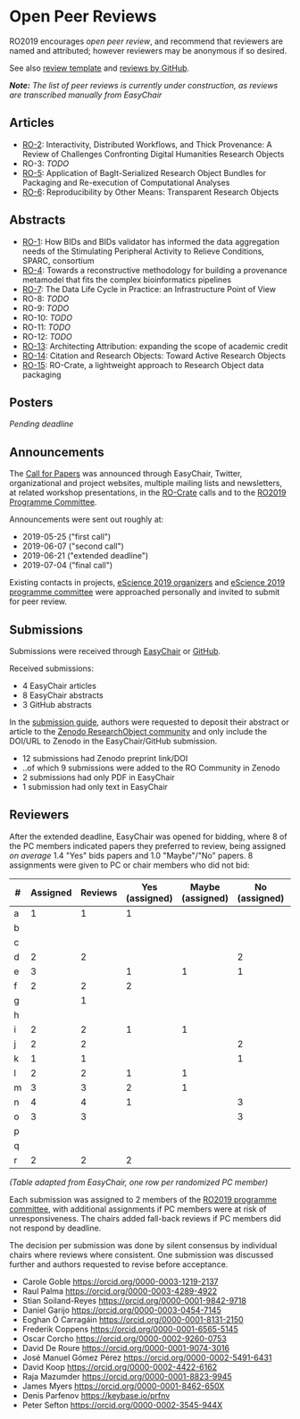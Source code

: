 # Open Peer Reviews

RO2019 encourages _open peer review_, and recommend that reviewers are named and attributed; however reviewers may be anonymous if so desired. 

See also [review template](/reviews/template) and [reviews by GitHub](https://github.com/researchobject/ro2019/issues).

_**Note:** The list of peer reviews is currently under construction, as reviews are transcribed manually from EasyChair_


## Articles
* [RO-2](2): Interactivity, Distributed Workflows, and Thick Provenance: A Review of Challenges Confronting Digital Humanities Research Objects
* RO-3: _TODO_
* [RO-5](5): Application of BagIt-Serialized Research Object Bundles for Packaging and Re-execution of Computational Analyses
* [RO-6](6): Reproducibility by Other Means: Transparent Research Objects

## Abstracts

* [RO-1](1): How BIDs and BIDs validator has informed the data aggregation needs of the Stimulating Peripheral Activity to Relieve Conditions, SPARC, consortium
* [RO-4](4): Towards a reconstructive methodology for building a provenance metamodel that fits the complex bioinformatics pipelines
* [RO-7](7): The Data Life Cycle in Practice: an Infrastructure Point of View
* RO-8: _TODO_
* RO-9: _TODO_
* RO-10: _TODO_
* RO-11: _TODO_
* RO-12: _TODO_
* [RO-13](13): Architecting Attribution: expanding the scope of academic credit
* [RO-14](14): Citation and Research Objects: Toward Active Research Objects
* [RO-15](15): RO-Crate, a lightweight approach to Research Object data packaging

## Posters

_Pending deadline_


## Announcements

The [Call for Papers](https://researchobject.github.io/ro2019/cfp) was announced through EasyChair, Twitter, organizational and project websites, multiple mailing lists and newsletters, at related workshop presentations, in the [RO-Crate](https://researchobject.github.io/ro-crate/) calls and to the [RO2019 Programme Committee](/ro2019/#program-committee).

Announcements were sent out roughly at:

* 2019-05-25 ("first call")
* 2019-06-07 ("second call")
* 2019-06-21 ("extended deadline")
* 2019-07-04 ("final call")

Existing contacts in projects, [eScience 2019 organizers](https://escience2019.sdsc.edu/organizers) and [eScience 2019 programme committee](https://escience2019.sdsc.edu/pc) were approached personally and invited to submit for peer review.


## Submissions

Submissions were received through [EasyChair](https://easychair.org/conferences/?conf=ro2019) or [GitHub](https://github.com/ResearchObject/ro2019/issues).

Received submissions:

* 4 EasyChair articles
* 8 EasyChair abstracts
* 3 GitHub abstracts

In the [submission guide](/ro2019/submitting), authors were requested to deposit their abstract or article to the [Zenodo ResearchObject community](https://zenodo.org/communities/ro) and only include the DOI/URL to Zenodo in the EasyChair/GitHub submission.

* 12 submissions had Zenodo preprint link/DOI
* ..of which 9 submissions were added to the RO Community in Zenodo
* 2 submissions had only PDF in EasyChair
* 1 submission had only text in EasyChair


## Reviewers

After the extended deadline, EasyChair was opened for bidding, where 8 of the PC members indicated papers they preferred to review, being assigned _on average_ 1.4 "Yes" bids papers and 1.0 "Maybe"/"No" papers. 8 assignments were given to PC or chair members who did not bid:

| # | Assigned | Reviews | Yes (assigned) | Maybe (assigned) | No (assigned) | Bid | Yes (bid) | Maybe (bid) | Conflict | Fairness |
| -  | - | - | - | - | - | - | - | - | - | - |
| a | 1 | 1 | 1 |   |   | ✔ | 3 | 1 |   | 100 |
| b |  |  |  |  |  |  |  |  |  | 100 |
| c |  |  |  |  |  |  |  |  |  | 100 |
| d | 2 | 2 |  |  | 2 |  |  |  |  | -100 |
| e | 3 |  | 1 | 1 | 1 |  ✔  | 1 | 3 | 1 | 6 |
| f | 2 | 2 | 2 |  |  |  ✔  | 3 | 1 |  | 100 |
| g |  | 1 |  |  |  |  |  |  |  | 100 |
| h |  |  |  |  |  |  |  |  |  | 100 |
| i | 2 | 2 | 1 | 1 |  |  ✔  | 1 | 5 | 1 | 60 |
| j | 2 | 2 |  |  | 2 |  |  |  |  | -100 |
| k | 1 | 1 |  |  | 1 |  |  |  |  | -100 |
| l | 2 | 2 | 1 | 1 |  |  ✔  | 1 | 3 |  | 60 |
| m | 3 | 3 | 2 | 1 |  |  ✔  | 4 | 2 |  | 73 |
| n | 4 | 4 | 1 |  | 3 |  ✔  | 1 | 1 |  | -50 |
| o | 3 | 3 |  |  | 3 |  |  |  |  | -100 |
| p |  |  |  |  |  |  |  |  | 1 | 100 |
| q |  |  |  |  |  |  |  |  |  | 100 |
| r | 2 | 2 | 2 |  |  |  ✔  | 3 |  |  | 100 |

_(Table adapted from EasyChair, one row per randomized PC member)_

Each submission was assigned to 2 members of the [RO2019 programme committee](/ro2019/#program-committee), with additional assignments if PC members were at risk of unresponsiveness. The chairs added fall-back reviews if PC members did not respond by deadline.

The decision per submission was done by silent consensus by individual chairs where reviews where consistent. One submission was discussed further and authors requested to revise before acceptance.

*   Carole Goble <https://orcid.org/0000-0003-1219-2137>
*   Raul Palma <https://orcid.org/0000-0003-4289-4922>
*   Stian Soiland-Reyes <https://orcid.org/0000-0001-9842-9718>
*   Daniel Garijo <https://orcid.org/0000-0003-0454-7145>
*   Eoghan Ó Carragáin <https://orcid.org/0000-0001-8131-2150>
*   Frederik Coppens <https://orcid.org/0000-0001-6565-5145>
*   Oscar Corcho <https://orcid.org/0000-0002-9260-0753>
*   David De Roure <https://orcid.org/0000-0001-9074-3016>
*   José Manuel Gómez Pérez <https://orcid.org/0000-0002-5491-6431>
*   David Koop <https://orcid.org/0000-0002-4422-6162>
*   Raja Mazumder <https://orcid.org/0000-0001-8823-9945>
*   James Myers <https://orcid.org/0000-0001-8462-650X>
*   Denis Parfenov <https://keybase.io/prfnv>
*   Peter Sefton <https://orcid.org/0000-0002-3545-944X>
